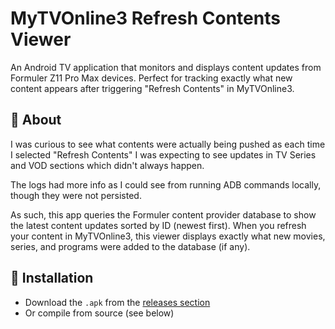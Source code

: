 # MyTVOnline3 Refresh Contents Viewer

An Android TV application that monitors and displays content updates from Formuler Z11 Pro Max devices. Perfect for tracking exactly what new content appears after triggering "Refresh Contents" in MyTVOnline3.

## 📖 About

I was curious to see what contents were actually being pushed as each time I selected "Refresh Contents" I was expecting to see updates in TV Series and VOD sections which didn't always happen.

The logs had more info as I could see from running ADB commands locally, though they were not persisted.

As such, this app queries the Formuler content provider database to show the latest content updates sorted by ID (newest first). When you refresh your content in MyTVOnline3, this viewer displays exactly what new movies, series, and programs were added to the database (if any).

## 🚀 Installation

- Download the `.apk` from the [releases section](https://github.com/pxbt-dev/mytvOnline3-refresh-contents-viewer/releases) 
- Or compile from source (see below)
